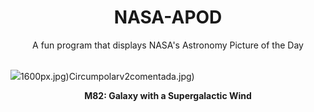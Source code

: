 <div align="center">
  <h1>
    NASA-APOD
  </h1>
</div>
  
<div align="center">
  A fun program that displays NASA's Astronomy Picture of the Day
</div>

<br>

![](https://apod.nasa.gov/apod/image/2308/M82_HubblePathak_8150.jpg)1600px.jpg)Circumpolarv2comentada.jpg)

<p align = "center">
  <b>M82: Galaxy with a Supergalactic Wind</b>
</p>
